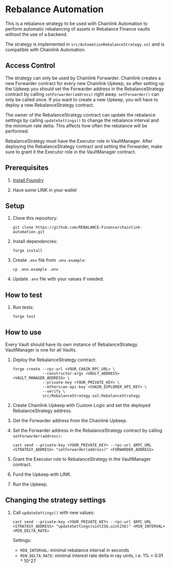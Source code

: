 # Rebalance Automation

This is a rebalance strategy to be used with Chainlink Automation to perform automatic rebalancing of assets in Rebalance Finance vaults without the use of a backend.

The strategy is implemented in `src/AutomationRebalanceStrategy.sol` and is compatible with Chainlink Automation.

## Access Control

The strategy can only be used by Chainlink Forwarder. Chainlink creates a new Forwarder contract for every new Chainlink Upkeep, so after setting up the Upkeep you should set the Forwarder address in the RebalanceStrategy contract by calling `setForwarder(address)` right away. `setForwarder()` can only be called once. If you want to create a new Upkeep, you will have to deploy a new RebalanceStrategy contract.

The owner of the RebalanceStrategy contract can update the rebalance settings by calling `updateSettings()` to change the rebalance interval and the minimum rate delta. This affects how often the rebalance will be performed.

RebalanceStrategy must have the Executor role in VaultManager. After deploying the RebalanceStrategy contract and setting the Forwarder, make sure to grant it the Executor role in the VaultManager contract.

## Prerequisites

1. [Install Foundry](https://book.getfoundry.sh/getting-started/installation)

1. Have some LINK in your wallet

## Setup

1. Clone this repository:

    `git clone https://github.com/REBALANCE-Finance/chainlink-automation.git`

1. Install dependencies:
    
    `forge install`

1. Create `.env` file from `.env.example`:

    `cp .env.example .env`

1. Update `.env` file with your values if needed.

## How to test

1. Run tests:

    `forge test`

## How to use

Every Vault should have its own instance of RebalanceStrategy. VaultManager is one for all Vaults.

1. Deploy the RebalanceStrategy contract:

    ```
    forge create --rpc-url <YOUR_CHAIN_RPC_URL> \
                 --constructor-args <VAULT_ADDRESS> <VAULT_MANAGER_ADDRESS> \
                 --private-key <YOUR_PRIVATE_KEY> \
                 --etherscan-api-key <CHAIN_EXPLORER_API_KEY> \
                 --verify \
                 src/RebalanceStrategy.sol:RebalanceStrategy
    ```

1. Create Chainlink Upkeep with Custom Logic and set the deployed RebalanceStrategy address.

1. Get the Forwarder address from the Chainlink Upkeep.

1. Set the Forwarder address in the RebalanceStrategy contract by calling `setForwarder(address)`:

    ```
    cast send --private-key <YOUR_PRIVATE_KEY> --rpc-url $RPC_URL <STRATEGY_ADDRESS> "setForwarder(address)" <FORWARDER_ADDRESS>
    ```

1. Grant the Executor role to RebalanceStrategy in the VaultManager contract.

1. Fund the Upkeep with LINK.

6. Run the Upkeep.

## Changing the strategy settings

1. Call `updateSettings()` with new values:

    ```
    cast send --private-key <YOUR_PRIVATE_KEY> --rpc-url $RPC_URL <STRATEGY_ADDRESS> "updateSettings(uint256,uint256)" <MIN_INTERVAL> <MIN_DELTA_RATE>
    ```

    Settings:
    - `MIN_INTERVAL`: minimal rebalance interval in seconds
    - `MIN_DELTA_RATE`: minimal interest rate delta in ray uints, i.e. 1% = 0.01 * 10^27
